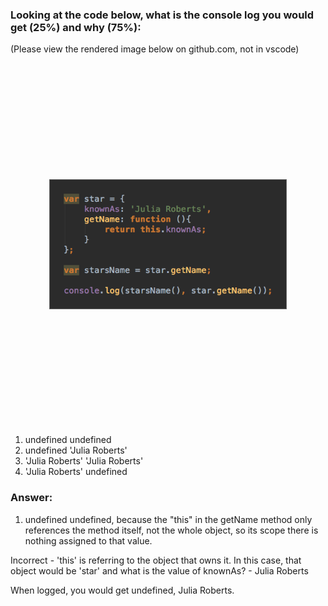 ### Looking at the code below, what is the console log you would get (25%) and why (75%):

(Please view the rendered image below on github.com, not in vscode)

<img src="../images/julia.png" alt="" width="75%" style="display: block; margin: 5vh auto; border: 1px solid #666;">

1. undefined undefined
1. undefined 'Julia Roberts'
1. 'Julia Roberts' 'Julia Roberts'
1. 'Julia Roberts' undefined

### Answer:

1. undefined undefined, because the "this" in the getName method only references the method itself, not the whole object, so its scope there is nothing assigned to that value.

Incorrect - 'this' is referring to the object that owns it. In this case, that object would be 'star' and what is the value of knownAs? - Julia Roberts

When logged, you would get undefined, Julia Roberts.